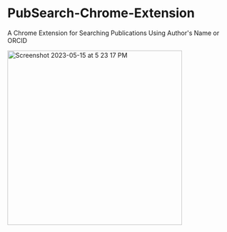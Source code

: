 # PubSearch-Chrome-Extension
A Chrome Extension for Searching Publications Using Author's Name or ORCID

<img width="391" alt="Screenshot 2023-05-15 at 5 23 17 PM" src="https://github.com/rishabhc9/PubSearch-Chrome-Extension/assets/61555936/e5a39104-2eab-498a-ada5-d63c88bdc254">
